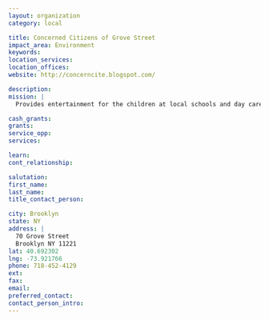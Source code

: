 ```yaml
---
layout: organization
category: local

title: Concerned Citizens of Grove Street
impact_area: Environment
keywords: 
location_services: 
location_offices: 
website: http://concerncite.blogspot.com/

description: 
mission: |
  Provides entertainment for the children at local schools and day care centers. Such entertainment includes a tour of a community garden and an afternoon in the playground that they built.

cash_grants: 
grants: 
service_opp: 
services: 

learn: 
cont_relationship: 

salutation: 
first_name: 
last_name: 
title_contact_person: 

city: Brooklyn
state: NY
address: |
  70 Grove Street    
  Brooklyn NY 11221
lat: 40.692302
lng: -73.921766
phone: 718-452-4129
ext: 
fax: 
email: 
preferred_contact: 
contact_person_intro: 
---
```

